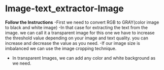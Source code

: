 # Image-text_extractor-Image

**Follow the Instructions**
-First we need to convert RGB to GRAY(color image to black and white image)
-In that case for extracting the text from the image. we can call it a transparent image for this one we have to increase the threshold value depending on your image and text quality. you can increase and decrease the value as you need.
-If our image size is imbalanced we can use the image cropping technique. 
- In transparent Images, we can add any color and white background as we need.
  
